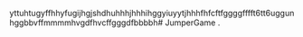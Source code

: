 yttuhtugyffhhyfugijhgjshdhuhhhjhhhihggyiuyytjhhhfhfcftfggggfffft6tt6uggunhggbbvffmmmmhvgdfhvcffgggdfbbbbh# JumperGame
.